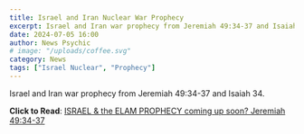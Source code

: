 ```yaml
---
title: Israel and Iran Nuclear War Prophecy
excerpt: Israel and Iran war prophecy from Jeremiah 49:34-37 and Isaiah 34.
date: 2024-07-05 16:00
author: News Psychic
# image: "/uploads/coffee.svg"
category: News
tags: ["Israel Nuclear", "Prophecy"]
---
```


Israel and Iran war prophecy from Jeremiah 49:34-37 and Isaiah 34.

**Click to Read**: [ISRAEL & the ELAM PROPHECY coming up soon? Jeremiah 49:34-37](https://israelobserver.quora.com/ISRAEL-the-ELAM-PROPHECY-coming-up-soon-Jeremiah-49-34-37)
